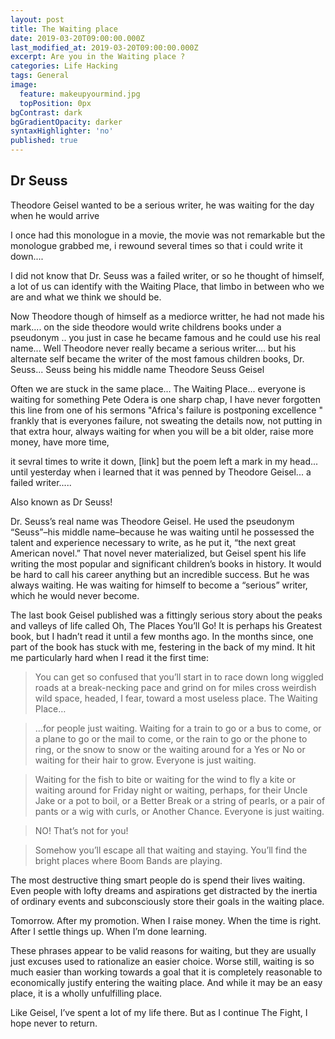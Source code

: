 ```yaml
---
layout: post
title: The Waiting place
date: 2019-03-20T09:00:00.000Z
last_modified_at: 2019-03-20T09:00:00.000Z
excerpt: Are you in the Waiting place ?
categories: Life Hacking
tags: General
image:
  feature: makeupyourmind.jpg
  topPosition: 0px
bgContrast: dark
bgGradientOpacity: darker
syntaxHighlighter: 'no'
published: true
---
```


## Dr Seuss

Theodore Geisel wanted to be a serious writer, he was waiting for the day when he would arrive 

I once had this monologue in a movie, the movie was not remarkable but the monologue grabbed me, i rewound several times so that i could write it down....  

I did not know that Dr. Seuss was a failed writer, or so he thought of himself, a lot of us can identify with the Waiting Place, that limbo in between who we are and what we think we should be.

Now Theodore though of himself as a mediorce writter, he had not made his mark.... on the side theodore would write childrens books under a pseudonym .. you just in case he became famous and he could use his real name... Well Theodore never really became a serious writer.... but his alternate self became the writer of the most famous children books, Dr. Seuss... Seuss being his middle name Theodore Seuss Geisel

Often we are stuck in the same place... The Waiting Place...  everyone is waiting for something Pete Odera is one sharp chap, I have never forgotten this line from one of his sermons "Africa's failure is postponing excellence " frankly that is everyones failure, not sweating the details now, not putting in that extra hour, always waiting for when you will be a bit older, raise more money, have more time,

it sevral times to write it down,  [link] but the poem left a mark in my head... until yesterday when i learned that it was penned by Theodore Geisel... a failed writer.....

Also known as Dr Seuss!

Dr. Seuss’s real name was Theodore Geisel. He used the pseudonym “Seuss”–his middle name–because he was waiting until he possessed the talent and experience necessary to write, as he put it, “the next great American novel.” That novel never materialized, but Geisel spent his life writing the most popular and significant children’s books in history. It would be hard to call his career anything but an incredible success. But he was always waiting. He was waiting for himself to become a “serious” writer, which he would never become.

The last book Geisel published was a fittingly serious story about the peaks and valleys of life called Oh, The Places You’ll Go! It is perhaps his Greatest book, but I hadn’t read it until a few months ago. In the months since, one part of the book has stuck with me, festering in the back of my mind. It hit me particularly hard when I read it the first time:

> You can get so confused
> that you’ll start in to race
> down long wiggled roads at a break-necking pace
> and grind on for miles cross weirdish wild space,
> headed, I fear, toward a most useless place.
> The Waiting Place…

> …for people just waiting.
Waiting for a train to go
or a bus to come, or a plane to go
or the mail to come, or the rain to go
or the phone to ring, or the snow to snow
or the waiting around for a Yes or No
or waiting for their hair to grow.
Everyone is just waiting.

> Waiting for the fish to bite
or waiting for the wind to fly a kite
or waiting around for Friday night
or waiting, perhaps, for their Uncle Jake
or a pot to boil, or a Better Break
or a string of pearls, or a pair of pants
or a wig with curls, or Another Chance.
Everyone is just waiting.

> NO! That’s not for you!

> Somehow you’ll escape
all that waiting and staying.
You’ll find the bright places
where Boom Bands are playing.

The most destructive thing smart people do is spend their lives waiting. Even people with lofty dreams and aspirations get distracted by the inertia of ordinary events and subconsciously store their goals in the waiting place.

Tomorrow. After my promotion. When I raise money. When the time is right. After I settle things up. When I’m done learning.

These phrases appear to be valid reasons for waiting, but they are usually just excuses used to rationalize an easier choice. Worse still, waiting is so much easier than working towards a goal that it is completely reasonable to economically justify entering the waiting place. And while it may be an easy place, it is a wholly unfulfilling place.

Like Geisel, I’ve spent a lot of my life there. But as I continue The Fight, I hope never to return.
